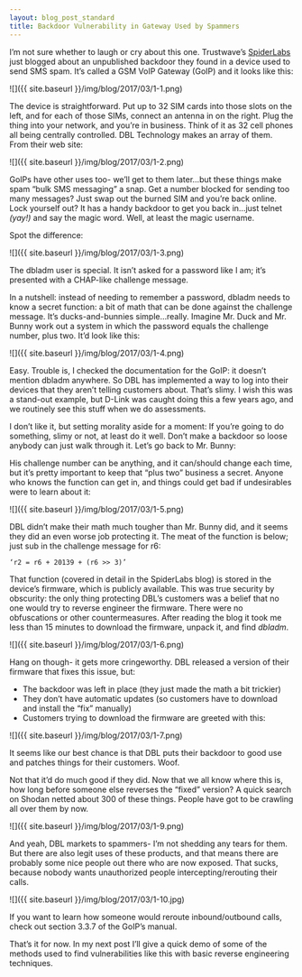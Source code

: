 ```yaml
---
layout: blog_post_standard
title: Backdoor Vulnerability in Gateway Used by Spammers
---
```


I’m not sure whether to laugh or cry about this one. Trustwave’s [SpiderLabs](https://www.trustwave.com/Resources/SpiderLabs-Blog/Undocumented-Backdoor-Account-in-DBLTek-GoIP) just blogged about an unpublished backdoor they found in a device used to send SMS spam. It’s called a GSM VoIP Gateway (GoIP) and it looks like this:

![]({{ site.baseurl }}/img/blog/2017/03/1-1.png)

The device is straightforward. Put up to 32 SIM cards into those slots on the left, and for each of those SIMs, connect an antenna in on the right. Plug the thing into your network, and you’re in business. Think of it as 32 cell phones all being centrally controlled. DBL Technology makes an array of them. From their web site:

![]({{ site.baseurl }}/img/blog/2017/03/1-2.png)

GoIPs have other uses too- we’ll get to them later…but these things make spam “bulk SMS messaging” a snap. Get a number blocked for sending too many messages? Just swap out the burned SIM and you’re back online. Lock yourself out? It has a handy backdoor to get you back in…just telnet _(yay!)_ and say the magic word. Well, at least the magic username.

Spot the difference:


![]({{ site.baseurl }}/img/blog/2017/03/1-3.png)

The dbladm user is special. It isn’t asked for a password like I am; it’s presented with a CHAP-like challenge message.

In a nutshell: instead of needing to remember a password, dbladm needs to know a secret function: a bit of math that can be done against the challenge message. It’s ducks-and-bunnies simple…really. Imagine Mr. Duck and Mr. Bunny work out a system in which the password equals the challenge number, plus two. It’d look like this:


![]({{ site.baseurl }}/img/blog/2017/03/1-4.png)

Easy. Trouble is, I checked the documentation for the GoIP: it doesn’t mention dbladm anywhere. So DBL has implemented a way to log into their devices that they aren’t telling customers about. That’s slimy. I wish this was a stand-out example, but D-Link was caught doing this a few years ago, and we routinely see this stuff when we do assessments.

I don’t like it, but setting morality aside for a moment: If you’re going to do something, slimy or not, at least do it well. Don’t make a backdoor so loose anybody can just walk through it. Let’s go back to Mr. Bunny:

His challenge number can be anything, and it can/should change each time, but it’s pretty important to keep that “plus two” business a secret. Anyone who knows the function can get in, and things could get bad if undesirables were to learn about it:


![]({{ site.baseurl }}/img/blog/2017/03/1-5.png)

DBL didn’t make their math much tougher than Mr. Bunny did, and it seems they did an even worse job protecting it. The meat of the function is below; just sub in the challenge message for r6:

`‘r2 = r6 + 20139 + (r6 >> 3)’`

That function (covered in detail in the SpiderLabs blog) is stored in the device’s firmware, which is publicly available. This was true security by obscurity: the only thing protecting DBL’s customers was a belief that no one would try to reverse engineer the firmware. There were no obfuscations or other countermeasures. After reading the blog it took me less than 15 minutes to download the firmware, unpack it, and find _dbladm_.


![]({{ site.baseurl }}/img/blog/2017/03/1-6.png)

Hang on though- it gets more cringeworthy. DBL released a version of their firmware that fixes this issue, but:

* The backdoor was left in place (they just made the math a bit trickier)
* They don’t have automatic updates (so customers have to download and install the “fix” manually)
* Customers trying to download the firmware are greeted with this:


![]({{ site.baseurl }}/img/blog/2017/03/1-7.png)

It seems like our best chance is that DBL puts their backdoor to good use and patches things for their customers. Woof.

Not that it’d do much good if they did. Now that we all know where this is, how long before someone else reverses the “fixed” version? A quick search on Shodan netted about 300 of these things. People have got to be crawling all over them by now.


![]({{ site.baseurl }}/img/blog/2017/03/1-9.png)

And yeah, DBL markets to spammers- I’m not shedding any tears for them. But there are also legit uses of these products, and that means there are probably some nice people out there who are now exposed. That sucks, because nobody wants unauthorized people intercepting/rerouting their calls.


![]({{ site.baseurl }}/img/blog/2017/03/1-10.jpg)

If you want to learn how someone would reroute inbound/outbound calls, check out section 3.3.7 of the GoIP’s manual.

That’s it for now. In my next post I’ll give a quick demo of some of the methods used to find vulnerabilities like this with basic reverse engineering techniques.
